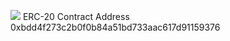 ![](https://www.bmoretoken.com/BMoreToken_1000x500.png)
ERC-20 Contract Address 0xbdd4f273c2b0f0b84a51bd733aac617d91159376
